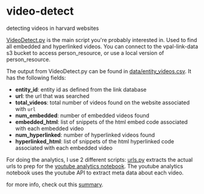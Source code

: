 # video-detect
detecting videos in harvard websites


[VideoDetect.py](VideoDetect.py) is the main script you're probably interested in. Used to find all embedded and hyperlinked videos. You can connect to the vpal-link-data s3 bucket to access person_resource, or use a local version of person_resource.

The output from VideoDetect.py can be found in [data/entity_videos.csv](data/entity_videos.csv). It has the following fields:

- **entity_id**: entity id as defined from the link database
- **url**: the url that was searched
- **total_videos**: total number of videos found on the website associated with `url`
- **num_embedded**: number of embedded videos found
- **embedded_html**: list of snippets of the html embed code associated with each embedded video
- **num_hyperlinked**: number of hyperlinked videos found
- **hyperlinked_html**: list of snippets of the html hyperlinked code associated with each embedded video

For doing the analytics, I use 2 different scripts:
[urls.py](urls.py) extracts the actual urls to prep for the [youtube analytics notebook](youtubeAnalytics.ipynb). The youtube analytics notebook uses the youtube API to extract meta data about each video.

for more info, check out this [summary](summary.nb.html).
